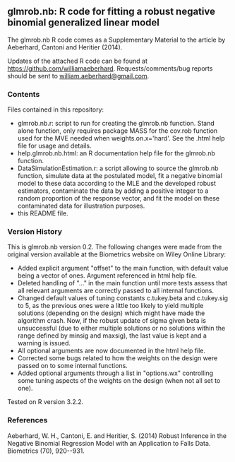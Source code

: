 glmrob.nb: R code for fitting a robust negative binomial generalized linear model
---------------------------------------------------------------------------------

The glmrob.nb R code comes as a Supplementary Material to the article by Aeberhard, Cantoni and Heritier (2014).

Updates of the attached R code can be found at https://github.com/williamaeberhard. Requests/comments/bug reports should be sent to william.aeberhard@gmail.com.

### Contents

Files contained in this repository:

* glmrob.nb.r: script to run for creating the glmrob.nb function. Stand alone function, only requires package MASS for the cov.rob function used for the MVE needed when weights.on.x='hard'. See the .html help file for usage and details.
* help.glmrob.nb.html: an R documentation help file for the glmrob.nb function.
* DataSimulationEstimation.r: a script allowing to source the glmrob.nb function, simulate data at the postulated model, fit a negative binomial model to these data according to the MLE and the developed robust estimators, contaminate the data by adding a positive integer to a random proportion of the response vector, and fit the model on these contaminated data for illustration purposes.
* this README file.

### Version History

This is glmrob.nb version 0.2. The following changes were made from the original version available at the Biometrics website on Wiley Online Library:

* Added explicit argument "offset" to the main function, with default value being a vector of ones. Argument referenced in html help file.
* Deleted handling of "..." in the main function until more tests assess that all relevant arguments are correctly passed to all internal functions.
* Changed default values of tuning constants c.tukey.beta and c.tukey.sig to 5, as the previous ones were a little too likely to yield multiple solutions (depending on the design) which might have made the algorithm crash. Now, if the robust update of sigma given beta is unsuccessful (due to either multiple solutions or no solutions within the range defined by minsig and maxsig), the last value is kept and a warning is issued.
* All optional arguments are now documented in the html help file.
* Corrected some bugs related to how the weights on the design were passed on to some internal functions.
* Added optional arguments through a list in "options.wx" controlling some tuning aspects of the weights on the design (when not all set to one).

Tested on R version 3.2.2.

### References

Aeberhard, W. H., Cantoni, E. and Heritier, S. (2014) Robust Inference in the Negative Binomial Regression Model with an Application to Falls Data. Biometrics (70), 920--931.
